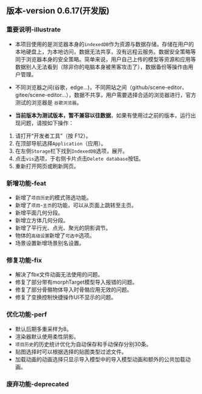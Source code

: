 ## 版本-version 0.6.17(开发版)

### 重要说明-illustrate

- 本项目使用的是浏览器本身的`indexedDB`作为资源与数据存储，存储在用户的本地硬盘上，为本地访问，数据无法共享，没有远程云服务。数据安全策略等同于浏览器本身的安全策略。简单来说，用户自己上传的模型等资源和应用等数据别人无法看到（除非你的电脑本身被黑客攻击了），数据备份等操作由用户管理。

- 不同浏览器之间(谷歌，edge...)，不同网站之间（github/scene-editor、gitee/scene-editor...），数据不共享，用户需要选择合适的浏览器进行，官方测试的浏览器是 `谷歌浏览器`。

- **当前版本为测试版本，暂不兼容以往数据**，如果有使用过之前的版本，运行出现问题，请按如下操作：

1. 请打开“开发者工具”（按 F12）。
2. 在顶部导航选择`Application`（应用）。
3. 在左侧`Storage`栏下找到`IndexedDB`选项，展开。
4. 点击`vis`选项，于右侧卡片点击`Delete database`按钮。
5. 重新打开网页或刷新网页。

### 新增功能-feat

- 新增了`项目历史`的模式筛选功能。
- 新增了`项目`-`主页`的功能，可以从页面上跳转至主页。
- 新增平面几何分段。
- 新增立方体几何分段。
- 新增了平行光、点光、聚光的阴影调节。
- 物体的`高级设置`新增了`可选中`选项。
- 场景设置新增场景别名设置。

### 修复功能-fix

- 解决了fbx文件动画无法使用的问题。
- 修复了部分带有morphTarget模型导入报错的问题。
- 修复了部分骨骼物体导入时骨骼应用无效的问题。
- 修复了变换控制快捷操作UI不显示的问题。

### 优化功能-perf

- 默认后期多重采样为8。
- 渲染器默认使用柔性阴影。
- `项目历史`的历史统计优化为自动保存和手动保存分别30条。
- 贴图选择时可以根据选择的贴图类型过滤文件。
- 加载动画的动画选择只显示导入模型中的导入模型动画和额外的公共加载动画。

### 废弃功能-deprecated
